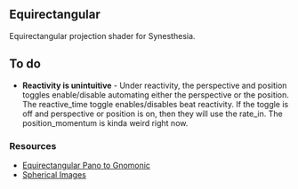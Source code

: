 ## Equirectangular

Equirectangular projection shader for Synesthesia.

## To do
*  **Reactivity is unintuitive** - Under reactivity, the perspective and position toggles enable/disable automating either the perspective or the position. The reactive_time toggle enables/disables beat reactivity. If the toggle is off and perspective or position is on, then they will use the rate_in. The position_momentum is kinda weird right now.

### Resources
* [Equirectangular Pano to Gnomonic ](https://www.shadertoy.com/view/ls2cz3)
* [Spherical Images](https://www.shadertoy.com/view/lt3XW7)
